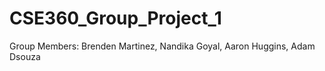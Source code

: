 # CSE360_Group_Project_1 
Group Members: Brenden Martinez, Nandika Goyal, Aaron Huggins, Adam Dsouza

